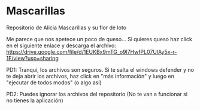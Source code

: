 # Mascarillas
Repositorio de Alicia Mascarillas y su flor de loto 

Me parece que nos apetece un poco de queso...
Si quieres queso haz click en el siguiente enlace y descarga el archivo: https://drive.google.com/file/d/1EUKBx9mTG_o9l7HwfPL07UIAy5x-r-1F/view?usp=sharing

PD1: Tranqui, los archivos son seguros. Si te salta el windows defender y no te deja abrir los archivos, haz click en "más información" y luego en "ejecutar de todos modos" (o algo así)

PD2: Puedes ignorar los archivos del repositorio (No te van a funcionar si no tienes la aplicación)
